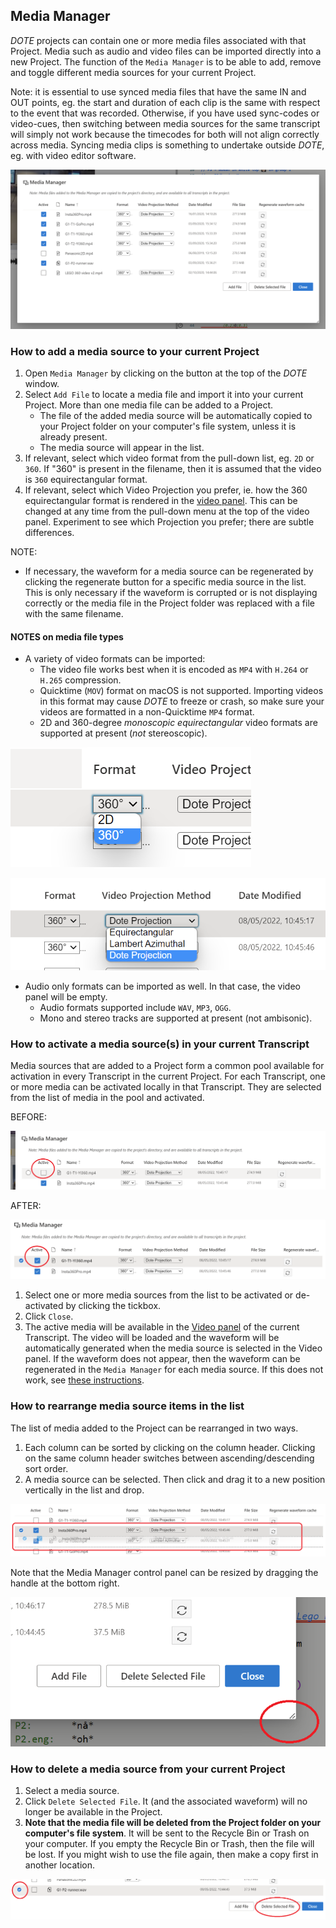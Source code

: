 ## Media Manager

_DOTE_ projects can contain one or more media files associated with that Project.
Media such as audio and video files can be imported directly into a new Project.
The function of the `Media Manager` is to be able to add, remove and toggle different media sources for your current Project.

Note: it is essential to use synced media files that have the same IN and OUT points, eg. the start and duration of each clip is the same with respect to the event that was recorded.
Otherwise, if you have used sync-codes or video-cues, then switching between media sources for the same transcript will simply not work because the timecodes for both will not align correctly across media.
Syncing media clips is something to undertake outside _DOTE_, eg. with video editor software.

[![Media Manager](images/media/media-manager.png)](images/media/media-manager.png)

### How to add a media source to your current Project <a id='add'></a>

1. Open `Media Manager` by clicking on the button at the top of the _DOTE_ window.
1. Select `Add File` to locate a media file and import it into your current Project.
More than one media file can be added to a Project.
    - The file of the added media source will be automatically copied to your Project folder on your computer's file system, unless it is already present.
    - The media source will appear in the list.
1. If relevant, select which video format from the pull-down list, eg. `2D` or `360`.
If "360" is present in the filename, then it is assumed that the video is `360` equirectangular format.
1. If relevant, select which Video Projection you prefer, ie. how the 360 equirectangular format is rendered in the [video panel](video.md).
This can be changed at any time from the pull-down menu at the top of the video panel.
Experiment to see which Projection you prefer; there are subtle differences.

NOTE:

- If necessary, the waveform for a media source can be regenerated by clicking the regenerate button for a specific media source in the list.
This is only necessary if the waveform is corrupted or is not displaying correctly or the media file in the Project folder was replaced with a file with the same filename.

#### NOTES on media file types

- A variety of video formats can be imported:
    - The video file works best when it is encoded as `MP4` with `H.264` or `H.265` compression.
    - Quicktime (`MOV`) format on macOS is not supported.
    Importing videos in this format may cause _DOTE_ to freeze or crash, so make sure your videos are formatted in a non-Quicktime `MP4` format.
    - 2D and 360-degree _monoscopic_ _equirectangular_ video formats are supported at present (_not_ stereoscopic).

[![Format](images/media/format.png)](images/media/format.png)

[![Projection](images/media/projection.png)](images/media/projection.png)

- Audio only formats can be imported as well.
    In that case, the video panel will be empty.
    - Audio formats supported include `WAV`, `MP3`, `OGG`.
    - Mono and stereo tracks are supported at present (not ambisonic).

### How to activate a media source(s) in your current Transcript <a id='activate'></a>

Media sources that are added to a Project form a common pool available for activation in every Transcript in the current Project.
For each Transcript, one or more media can be activated locally in that Transcript.
They are selected from the list of media in the pool and activated.

BEFORE:

[![Inactive media](images/media/inactive.png)](images/media/inactive.png)

AFTER:

[![Activate media](images/media/active.png)](images/media/active.png)

1. Select one or more media sources from the list to be activated or de-activated by clicking the tickbox.
1. Click `Close`.
1. The active media will be available in the [Video panel](video.md) of the current Transcript.
The video will be loaded and the waveform will be automatically generated when the media source is selected in the Video panel.
If the waveform does not appear, then the waveform can be regenerated in the `Media Manager` for each media source.
If this does not work, see [these instructions](projects.md#waveform-troubles).

### How to rearrange media source items in the list <a id='rearrange'></a>

The list of media added to the Project can be rearranged in two ways.
1. Each column can be sorted by clicking on the column header.
Clicking on the same column header switches between ascending/descending sort order.
1. A media source can be selected.
Then click and drag it to a new position vertically in the list and drop.

[![Rearrange media](images/media/drag2.png)](images/media/drag2.png)

Note that the Media Manager control panel can be resized by dragging the handle at the bottom right.

[![Rearrange media](images/media/drag.png)](images/media/drag.png)

### How to delete a media source from your current Project <a id='delete'></a>

1. Select a media source.
1. Click `Delete Selected File`.
It (and the associated waveform) will no longer be available in the Project.
1. **Note that the media file will be deleted from the Project folder on your computer's file system**.
It will be sent to the Recycle Bin or Trash on your computer.
If you empty the Recycle Bin or Trash, then the file will be lost.
If you might wish to use the file again, then make a copy first in another location.

[![Delete media](images/media/delete.png)](images/media/delete.png)
